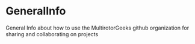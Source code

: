 # GeneralInfo
General Info about how to use the MultirotorGeeks github organization for sharing and collaborating on projects
